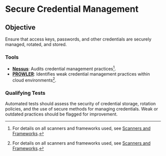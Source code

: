 # Secure Credential Management

## Objective
Ensure that access keys, passwords, and other credentials are securely managed, rotated, and stored.

### Tools
- **[Nessus](https://www.tenable.com/products/nessus)**: Audits credential management practices[^1].
- **[PROWLER](https://prowler.cloud/)**: Identifies weak credential management practices within cloud environments[^1].

### Qualifying Tests
Automated tests should assess the security of credential storage, rotation policies, and the use of secure methods for managing credentials. Weak or outdated practices should be flagged for improvement.

[^1]: For details on all scanners and frameworks used, see [Scanners and Frameworks](../scanners-and-frameworks.md).

